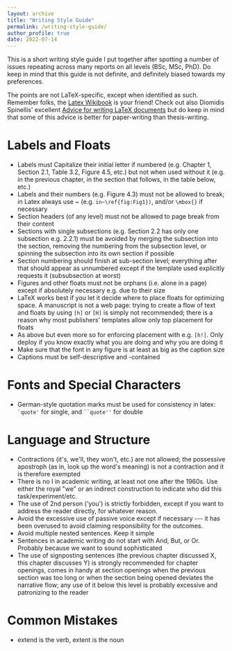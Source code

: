 ```yaml
---
layout: archive
title: "Writing Style Guide"
permalink: /writing-style-guide/
author_profile: true
date: 2022-07-14
---
```


This is a short writing style guide I put together after spotting a number of issues repeating across many reports on all levels (BSc, MSc, PhD). Do keep in mind that this guide is not definite, and definitely biased towards my preferences. 

The points are not LaTeX-specific, except when identified as such. Remember folks, the [Latex Wikibook](https://en.wikibooks.org/wiki/LaTeX) is your friend! 
Check out also Diomidis Spinellis' excellent [Advice for writing LaTeX documents](https://github.com/dspinellis/latex-advice) but do keep in mind that some of this advice is better for paper-writing than thesis-writing.

# Labels and Floats

* Labels must Capitalize their initial letter if numbered (e.g. Chapter 1, Section 2.1, Table 3.2, Figure 4.5, etc.) but not when used without it (e.g. in the previous chapter, in the section that follows, in the table below, etc.)
* Labels and their numbers (e.g. Figure 4.3) must not be allowed to break; in Latex always use ~ (e.g. `in~\ref{fig:Fig1})`, and/or `\mbox{}` if necessary
* Section headers (of any level) must not be allowed to page break from their content
* Sections with single subsections (e.g. Section 2.2 has only one subsection e.g. 2.2.1) must be avoided by merging the subsection into the section, removing the numbering from the subsection level, or spinning the subsection into its own section if possible
* Section numbering should finish at sub-section level; everything after that should appear as unnumbered except if the template used explicitly requests it (subsubsection at worst)
* Figures and other floats must not be orphans (i.e. alone in a page) except if absolutely necessary e.g. due to their size
* LaTeX works best if you let it decide where to place floats for optimizing space. A manuscript is not a web page: trying to create a flow of text and floats by using `[h]` or `[H]` is simply not recommended; there is a reason why most publishers' templates allow only top placement for floats
* As above but even more so for enforcing placement with e.g. `[h!]`. Only deploy if you know exactly what you are doing and why you are doing it
* Make sure that the font in any figure is at least as big as the caption size
* Captions must be self-descriptive and -contained

# Fonts and Special Characters

* German-style quotation marks must be used for consistency in latex: `` `quote' `` for single, and ``` ``quote'' ``` for double

# Language and Structure

* Contractions (it's, we'll, they won't, etc.) are not allowed; the possessive apostroph (as in, look up the word's meaning) is not a contraction and it is therefore exempted
* There is no I in academic writing, at least not one after the 1960s. Use either the royal "we" or an indirect construction to indicate who did this task/experiment/etc.
* The use of 2nd person ('you') is strictly forbidden, except if you want to address the reader directly, for whatever reason. 
* Avoid the excessive use of passive voice except if necessary --- it has been overused to avoid claiming responsibility for the outcomes.
* Avoid multiple nested sentences. Keep it simple
* Sentences in academic writing do not start with And, But, or Or. Probably because we want to sound sophisticated
* The use of signposting sentences (the previous chapter discussed X, this chapter discusses Y) is strongly recommended for chapter openings, comes in handy at section openings when the previous section was too long or when the section being opened deviates the narrative flow; any use of it below this level is probably excessive and patronizing to the reader

# Common Mistakes
* extend is the verb, extent is the noun


